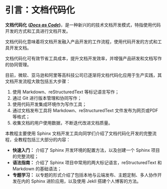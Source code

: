 # 引言：文档代码化

**文档代码化** **([*Docs as Code*](http://www.writethedocs.org/guide/docs-as-code/))**，是一种新兴的的技术文档开发模式，特指使用代码开发的方式和工具进行文档开发。

文档代码化意味着将文档开发融入产品开发的工作流程，使用代码开发的方式和工具开发文档。

文档代码化可有效节省工具成本，提升文档开发效率，并增强产品研发和文档写作的协同管理。

目前，微软、亚马逊和阿里等高科技公司已逐渐将文档代码化应用于生产实践，其文档开发流程大致包括五大步骤：

1. 使用 Markdown、reStructuredText 等标记语言写作；
2. 通过 Git 进行版本管理和协同写作；
3. 使用代码开发集成环境作为写作工具；
4. 通过文档发布工具将 Markdown、reStructuredText 文件发布为网页或PDF等格式；
5. 收集文档的用户使用数据，不断迭代改进文档质量。

本教程主要使用 Sphinx 文档开发工具向同学们介绍了文档代码化开发的完整流程，全教程包括三大部分的内容：

+ **快速入门：** 介绍了 Sphinx 开发环境的配置方法，以及创建一个 Sphinx 项目的完整流程；
+ **语法指南：** 介绍了 Sphinx 项目中常用的两大标记语言，reStructuredText 和 Markdown 的基础语法；
+ **专题学习：** 以专题的形式介绍了包括本地与云端发布、主题定制、多人协作开发在内的 Sphinx 进阶应用，以及使用 Jekll 搭建个人博客的方法。